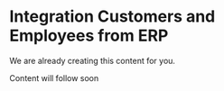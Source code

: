 # Integration Customers and Employees from ERP

We are already creating this content for you.&#x20;

Content will follow soon
